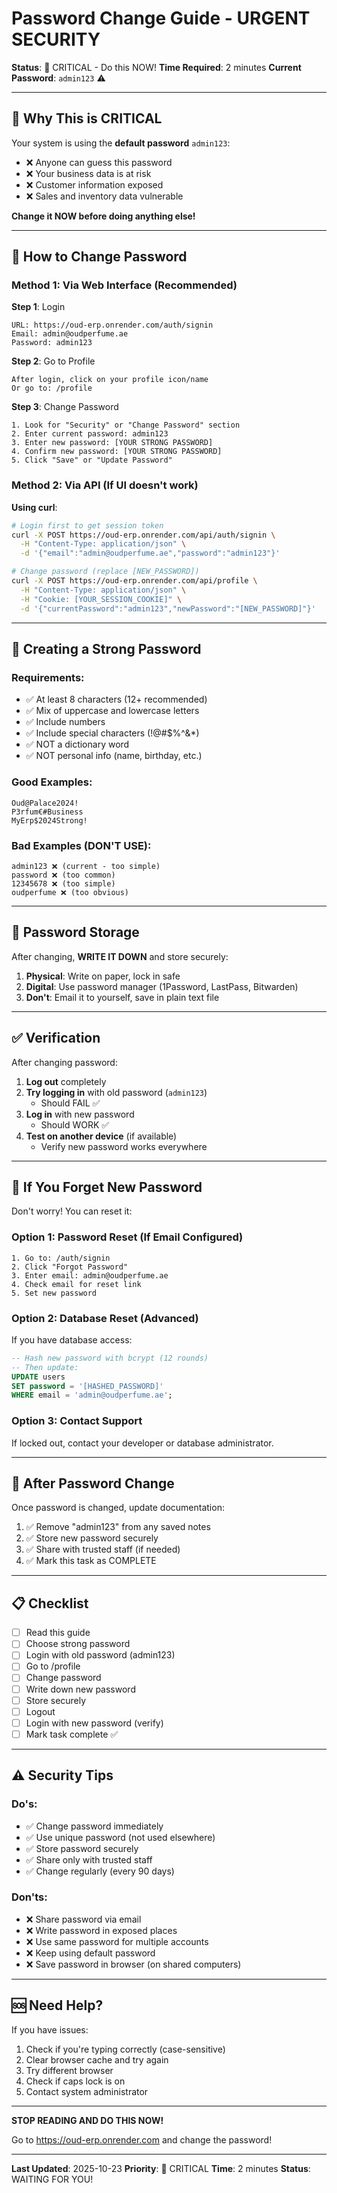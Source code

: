 # Password Change Guide - URGENT SECURITY

**Status**: 🔴 CRITICAL - Do this NOW!
**Time Required**: 2 minutes
**Current Password**: `admin123` ⚠️

---

## 🚨 Why This is CRITICAL

Your system is using the **default password** `admin123`:
- ❌ Anyone can guess this password
- ❌ Your business data is at risk
- ❌ Customer information exposed
- ❌ Sales and inventory data vulnerable

**Change it NOW before doing anything else!**

---

## 🔐 How to Change Password

### Method 1: Via Web Interface (Recommended)

**Step 1**: Login
```
URL: https://oud-erp.onrender.com/auth/signin
Email: admin@oudperfume.ae
Password: admin123
```

**Step 2**: Go to Profile
```
After login, click on your profile icon/name
Or go to: /profile
```

**Step 3**: Change Password
```
1. Look for "Security" or "Change Password" section
2. Enter current password: admin123
3. Enter new password: [YOUR STRONG PASSWORD]
4. Confirm new password: [YOUR STRONG PASSWORD]
5. Click "Save" or "Update Password"
```

### Method 2: Via API (If UI doesn't work)

**Using curl**:
```bash
# Login first to get session token
curl -X POST https://oud-erp.onrender.com/api/auth/signin \
  -H "Content-Type: application/json" \
  -d '{"email":"admin@oudperfume.ae","password":"admin123"}'

# Change password (replace [NEW_PASSWORD])
curl -X POST https://oud-erp.onrender.com/api/profile \
  -H "Content-Type: application/json" \
  -H "Cookie: [YOUR_SESSION_COOKIE]" \
  -d '{"currentPassword":"admin123","newPassword":"[NEW_PASSWORD]"}'
```

---

## 💪 Creating a Strong Password

### Requirements:
- ✅ At least 8 characters (12+ recommended)
- ✅ Mix of uppercase and lowercase letters
- ✅ Include numbers
- ✅ Include special characters (!@#$%^&*)
- ✅ NOT a dictionary word
- ✅ NOT personal info (name, birthday, etc.)

### Good Examples:
```
Oud@Palace2024!
P3rfum€#Business
MyErp$2024Strong!
```

### Bad Examples (DON'T USE):
```
admin123 ❌ (current - too simple)
password ❌ (too common)
12345678 ❌ (too simple)
oudperfume ❌ (too obvious)
```

---

## 📝 Password Storage

After changing, **WRITE IT DOWN** and store securely:

1. **Physical**: Write on paper, lock in safe
2. **Digital**: Use password manager (1Password, LastPass, Bitwarden)
3. **Don't**: Email it to yourself, save in plain text file

---

## ✅ Verification

After changing password:

1. **Log out** completely
2. **Try logging in** with old password (`admin123`)
   - Should FAIL ✅
3. **Log in** with new password
   - Should WORK ✅
4. **Test on another device** (if available)
   - Verify new password works everywhere

---

## 🔄 If You Forget New Password

Don't worry! You can reset it:

### Option 1: Password Reset (If Email Configured)
```
1. Go to: /auth/signin
2. Click "Forgot Password"
3. Enter email: admin@oudperfume.ae
4. Check email for reset link
5. Set new password
```

### Option 2: Database Reset (Advanced)
If you have database access:
```sql
-- Hash new password with bcrypt (12 rounds)
-- Then update:
UPDATE users
SET password = '[HASHED_PASSWORD]'
WHERE email = 'admin@oudperfume.ae';
```

### Option 3: Contact Support
If locked out, contact your developer or database administrator.

---

## 🎯 After Password Change

Once password is changed, update documentation:

1. ✅ Remove "admin123" from any saved notes
2. ✅ Store new password securely
3. ✅ Share with trusted staff (if needed)
4. ✅ Mark this task as COMPLETE

---

## 📋 Checklist

- [ ] Read this guide
- [ ] Choose strong password
- [ ] Login with old password (admin123)
- [ ] Go to /profile
- [ ] Change password
- [ ] Write down new password
- [ ] Store securely
- [ ] Logout
- [ ] Login with new password (verify)
- [ ] Mark task complete ✅

---

## ⚠️ Security Tips

### Do's:
- ✅ Change password immediately
- ✅ Use unique password (not used elsewhere)
- ✅ Store password securely
- ✅ Share only with trusted staff
- ✅ Change regularly (every 90 days)

### Don'ts:
- ❌ Share password via email
- ❌ Write password in exposed places
- ❌ Use same password for multiple accounts
- ❌ Keep using default password
- ❌ Save password in browser (on shared computers)

---

## 🆘 Need Help?

If you have issues:
1. Check if you're typing correctly (case-sensitive)
2. Clear browser cache and try again
3. Try different browser
4. Check if caps lock is on
5. Contact system administrator

---

**STOP READING AND DO THIS NOW!**

Go to https://oud-erp.onrender.com and change the password!

---

**Last Updated**: 2025-10-23
**Priority**: 🔴 CRITICAL
**Time**: 2 minutes
**Status**: WAITING FOR YOU!
